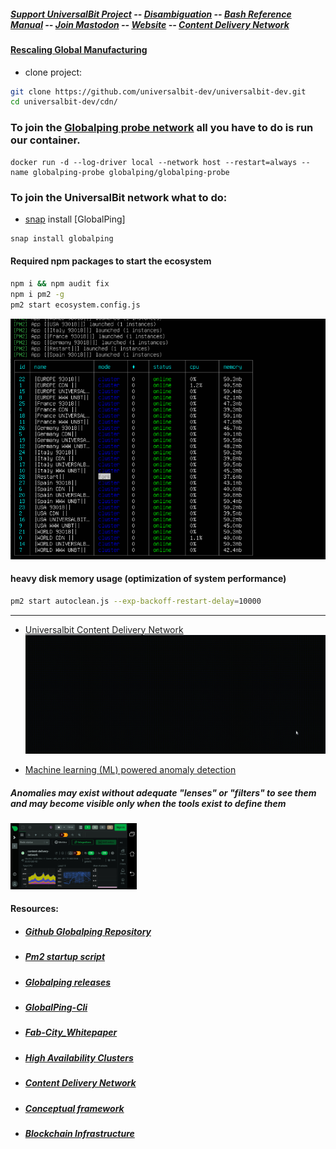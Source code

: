 ##### [Support UniversalBit Project](https://github.com/universalbit-dev/universalbit-dev/tree/main/support) -- [Disambiguation](https://en.wikipedia.org/wiki/Wikipedia:Disambiguation) -- [Bash Reference Manual](https://www.gnu.org/software/bash/manual/html_node/index.html) -- [Join Mastodon](https://mastodon.social/invite/wTHp2hSD) -- [Website](https://www.universalbit.it/) -- [Content Delivery Network](https://universalbitcdn.it/)

#### [Rescaling Global Manufacturing](https://github.com/universalbit-dev/CityGenerator/blob/master/Fab-City_Whitepaper.pdf) 

* clone project:
```bash
git clone https://github.com/universalbit-dev/universalbit-dev.git
cd universalbit-dev/cdn/
```

### To join the [Globalping probe network](https://globalping.io) all you have to do is run our container.
```
docker run -d --log-driver local --network host --restart=always --name globalping-probe globalping/globalping-probe
```

### To join the UniversalBit network what to do:
* [snap](https://snapcraft.io/docs/installing-snap-on-ubuntu) install [GlobalPing]
```bash
snap install globalping
```

#### Required npm packages to start the ecosystem
```bash
npm i && npm audit fix
npm i pm2 -g
pm2 start ecosystem.config.js
```
<img src="https://github.com/universalbit-dev/universalbit-dev/blob/main/cdn/images/cdn_universalbit.png" width="auto"></img>

#### heavy disk memory usage (optimization of system performance)
```bash
pm2 start autoclean.js --exp-backoff-restart-delay=10000
```
---

* [Universalbit Content Delivery Network](https://universalbitcdn.it)   
<img src="https://github.com/universalbit-dev/universalbit-dev/blob/main/cdn/images/gif/content_delivery_network_live.gif" width="auto"></img>

* [Machine learning (ML) powered anomaly detection](https://learn.netdata.cloud/docs/machine-learning-and-anomaly-detection/machine-learning-ml-powered-anomaly-detection)
##### Anomalies may exist without adequate "lenses" or "filters" to see them and may become visible only when the tools exist to define them
<img src="https://github.com/universalbit-dev/universalbit-dev/blob/main/cdn/images/netdata_android_device.jpg" width="40%"></img>

#### Resources:
* ##### [Github Globalping Repository](https://github.com/jsdelivr/globalping)
* ##### [Pm2 startup script](https://pm2.keymetrics.io/docs/usage/startup/)
* ##### [Globalping releases](https://github.com/jsdelivr/globalping-cli/releases)
* ##### [GlobalPing-Cli](https://github.com/jsdelivr/globalping-cli)
* ##### [Fab-City_Whitepaper](https://github.com/universalbit-dev/CityGenerator/blob/master/Fab-City_Whitepaper.pdf)
* ##### [High Availability Clusters](https://github.com/universalbit-dev/HArmadillium)
* ##### [Content Delivery Network](https://universalbitcdn.it/spaces/)
* ##### [Conceptual framework](https://en.wikipedia.org/wiki/Conceptual_framework)
* ##### [Blockchain Infrastructure](https://github.com/universalbit-dev/universalbit-dev/tree/main/blockchain)

